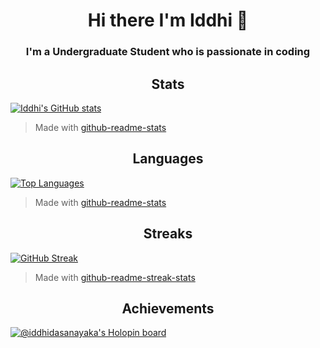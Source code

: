 <h1 align="center">Hi there I'm Iddhi 👋</h1>

<h3 align="center">I'm a Undergraduate Student who is passionate in coding</h3>

<h2 align="center">Stats</h2>

[![Iddhi's GitHub stats](https://github-readme-stats.vercel.app/api?username=iddhi-sulakshana&show_icons=true&theme=chartreuse-dark&hide=issues&show=prs_merged)](https://github.com/anuraghazra/github-readme-stats)
> Made with [github-readme-stats](https://github.com/anuraghazra/github-readme-stats)

<h2 align="center">Languages</h2>

[![Top Languages](https://github-readme-stats.vercel.app/api/top-langs/?username=iddhi-sulakshana&show_icons=true&theme=chartreuse-dark&layout=compact&langs_count=6&hide=html,css)](https://github.com/anuraghazra/github-readme-stats)
> Made with [github-readme-stats](https://github.com/anuraghazra/github-readme-stats)

<h2 align="center">Streaks</h2>

[![GitHub Streak](https://streak-stats.demolab.com?user=iddhi-sulakshana&theme=chartreuse-dark&border_radius=5)](https://git.io/streak-stats)

> Made with [github-readme-streak-stats](https://github.com/DenverCoder1/github-readme-streak-stats)

<h2 align="center">Achievements</h2>

[![@iddhidasanayaka's Holopin board](https://holopin.me/iddhidasanayaka)](https://holopin.io/@iddhidasanayaka)


